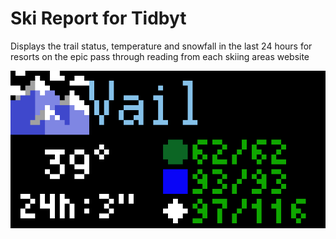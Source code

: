 # Ski Report for Tidbyt

Displays the trail status, temperature and snowfall in the last 24 hours for resorts on the epic pass through reading from each skiing areas website

![Ski Report](ski_report.gif)